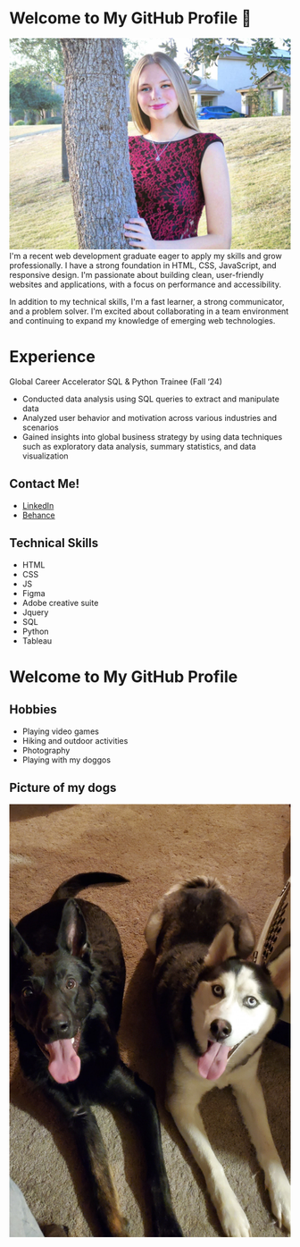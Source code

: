 # Welcome to My GitHub Profile 👋

![My Profile Image](profile.jpg)
I'm a recent web development graduate eager to apply my skills and grow professionally. I have a strong foundation in HTML, CSS, JavaScript, and responsive design. I'm passionate about building clean, user-friendly websites and applications, with a focus on performance and accessibility.

In addition to my technical skills, I'm a fast learner, a strong communicator, and a problem solver. I'm excited about collaborating in a team environment and continuing to expand my knowledge of emerging web technologies.

# Experience
Global Career Accelerator	SQL & Python Trainee (Fall ‘24)
- Conducted data analysis using SQL queries to extract and manipulate data
- Analyzed user behavior and motivation across various industries and scenarios
- Gained insights into global business strategy by using data techniques such as exploratory data analysis, summary statistics, and data visualization

## Contact Me!
- [LinkedIn](https://www.linkedin.com/in/kiasre20/)
- [Behance](https://www.behance.net/kieraharris3)

## Technical Skills
- HTML
- CSS
- JS
- Figma
- Adobe creative suite
- Jquery
- SQL
- Python
- Tableau
# Welcome to My GitHub Profile

## Hobbies
- Playing video games
- Hiking and outdoor activities
- Photography
- Playing with my doggos

## Picture of my dogs
![My doggos](image-2.jpg)
